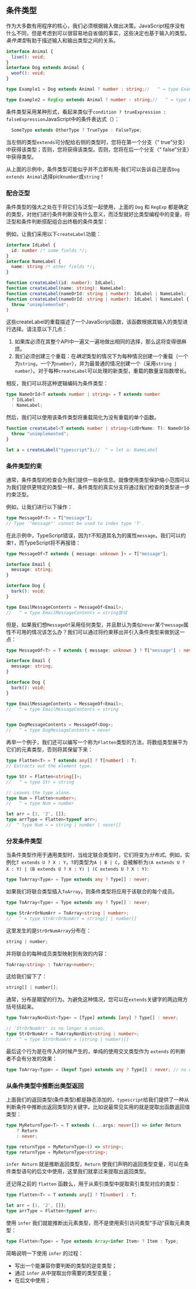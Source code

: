 ## 条件类型

作为大多数有用程序的核心，我们必须根据输入做出决策。JavaScript程序没有什么不同，但是考虑到可以很容易地自省值的事实，这些决定也基于输入的类型。 *条件类型*有助于描述输入和输出类型之间的关系。

```ts
interface Animal {
  live(): void;
}
interface Dog extends Animal {
  woof(): void;
}

type Example1 = Dog extends Animal ? number : string;//   ^ = type Example1 = number

type Example2 = RegExp extends Animal ? number : string;//   ^ = type Example2 = string
```

条件类型采用某种形式，看起来类似于`condition ? trueExpression : falseExpression`JavaScript中的条件表达式（）：

```ts
  SomeType extends OtherType ? TrueType : FalseType;
```

当左侧的类型`extends`可分配给右侧的类型时，您将在第一个分支（“ true”分支）中获得该类型；否则，您将获得该类型。否则，您将在后一个分支（“ false”分支）中获得类型。

从上面的示例中，条件类型可能似乎并不立即有用-我们可以告诉自己是否`Dog extends Animal`选择pick`number`或`string`！

### 配合泛型

条件类型的强大之处在于将它们与泛型一起使用，上面的 `Dog` 和 `RegExp` 都是确定的类型，对他们进行条件判断没有什么意义，而泛型就好比类型编程中的变量，将泛型和条件判断搭配组合出终极的条件类型：

例如，让我们采用以下`createLabel`功能：

```ts
interface IdLabel {
  id: number /* some fields */;
}
interface NameLabel {
  name: string /* other fields */;
}

function createLabel(id: number): IdLabel;
function createLabel(name: string): NameLabel;
function createLabel(nameOrId: string | number): IdLabel | NameLabel;
function createLabel(nameOrId: string | number): IdLabel | NameLabel {
  throw "unimplemented";
)
```

这些createLabel的重载描述了一个JavaScript函数，该函数根据其输入的类型进行选择。请注意以下几点：

1. 如果库必须在其整个API中一遍又一遍地做出相同的选择，那么这将变得很麻烦。
2. 我们必须创建三个重载：在*确定*类型的情况下为每种情况创建一个重载（一个为`string`，一个为`number`），并为最普通的情况创建一个（采用`string | number`）。对于每种`createLabel`可以处理的新类型，重载的数量呈指数增长。

相反，我们可以将这种逻辑编码为条件类型：

```ts
type NameOrId<T extends number | string> = T extends number
  ? IdLabel
  : NameLabel;
```

然后，我们可以使用该条件类型将重载简化为没有重载的单个函数。

```ts
function createLabel<T extends number | string>(idOrName: T): NameOrId<T> {
  throw "unimplemented";
}

let a = createLabel("typescript");//  ^ = let a: NameLabel
```

### 条件类型约束

通常，条件类型的检查会为我们提供一些新信息。就像使用类型保护缩小范围可以为我们提供更特定的类型一样，条件类型的真实分支将通过我们检查的类型进一步约束泛型。

例如，让我们进行以下操作：

```ts
type MessageOf<T> = T["message"];
// Type '"message"' cannot be used to index type 'T'.
```

在此示例中，TypeScript错误，因为`T`不知道其名为的属性`message`。我们可以约束`T`，而TypeScript将不再报错：

```ts
type MessageOf<T extends { message: unknown }> = T["message"];

interface Email {
  message: string;
}

interface Dog {
  bark(): void;
}

type EmailMessageContents = MessageOf<Email>;
//   ^ = type EmailMessageContents = string尝试
```

但是，如果我们想`MessageOf`采用任何类型，并且默认为类似`never`某个`message`属性不可用的情况该怎么办？我们可以通过将约束移出并引入条件类型来做到这一点：

```ts
type MessageOf<T> = T extends { message: unknown } ? T["message"] : never;

interface Email {
  message: string;
}

interface Dog {
  bark(): void;
}

type EmailMessageContents = MessageOf<Email>;
//   ^ = type EmailMessageContents = string


type DogMessageContents = MessageOf<Dog>;
//   ^ = type DogMessageContents = never
```

再举一个例子，我们还可以编写一个称为`Flatten`类型的方法，将数组类型展平为它们的元素类型，否则将其保留下来：

```ts
type Flatten<T> = T extends any[] ? T[number] : T;
// Extracts out the element type.

type Str = Flatten<string[]>;
//   ^ = type Str = string

// Leaves the type alone.
type Num = Flatten<number>;
//   ^ = type Num = number

let arr = [1, '2', []];
type arrType = Flatten<typeof arr>; 
//  ^ type Num = = string | number | never[]
```

### 分发条件类型

当条件类型作用于通用类型时，当给定联合类型时，它们将变为*分布式*。例如，实例化`T extends U ? X : Y`，`T`的类型为`A | B | C`，会被解析为`(A extends U ? X : Y) | (B extends U ? X : Y) | (C extends U ? X : Y)`:

```ts
type ToArray<Type> = Type extends any ? Type[] : never;
```

如果我们将联合类型插入`ToArray`，则条件类型将应用于该联合的每个成员。

```ts
type ToArray<Type> = Type extends any ? Type[] : never;

type StrArrOrNumArr = ToArray<string | number>;
//   ^ = type StrArrOrNumArr = string[] | number[]
```

这里发生的是`StrOrNumArray`分布在：

```ts
string | number;
```

并将联合的每种成员类型映射到有效的内容：

```ts
ToArray<string> | ToArray<number>;
```

这给我们留下了：

```ts
string[] | number[];
```

通常，分布是期望的行为。为避免这种情况，您可以在`extends`关键字的两边用方括号括起来。

```ts
type ToArrayNonDist<Type> = [Type] extends [any] ? Type[] : never;

// 'StrOrNumArr' is no longer a union.
type StrOrNumArr = ToArrayNonDist<string | number>;
//   ^ = type StrOrNumArr = (string | number)[]
```

最后这个行为是在传入的时候产生的，单纯的使用交叉类型作为 `extends` 的判断者不会有分发的效果：

```ts
type ToArray<Type> = (keyof Type) extends any ? Type[] : never; // no dispatch
```

### 从条件类型中推断出类型返回

上面我们的返回类型(条件类型)都是静态添加的，`typescript`给我们提供了一种从判断条件中推断出返回类型的关键字。比如说最常见实用的就是提取出函数返回值类型：

```ts
type MyReturnType<T> = T extends (...args: never[]) => infer Return
    ? Return
    : never;

type returnType = MyReturnType<() => string>;
type returnType = MyReturnType<string>;
```

`infer Return` 就是推断返回类型，`Return` 使我们声明的返回类型变量，可以在条件类型语句的后文中使用，这里我们就拿过来提取出返回类型。

还记得之前的 `flatten` 函数么，用于从索引类型中提取索引类型对应的类型：

```ts
type Flatten<T> = T extends any[] ? T[number] : T;

let arr = [1, '2', []];
type arrType = Flatten<typeof arr>;
```

使用 `infer` 我们就能推断出元素类型，而不是使用索引访问类型“手动”获取元素类型：

```ts
type Flatten<Type> = Type extends Array<infer Item> ? Item : Type;
```

简略说明一下使用 `infer` 的过程：

+ 写出一个能兼容你要判断的类型的逆变类型；
+ 通过 `infer` 从中提取出你需要的类型变量；
+ 在后文中使用；